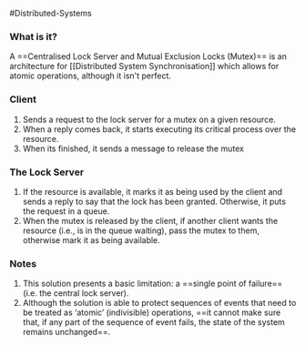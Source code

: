 #Distributed-Systems 

### What is it?
A ==Centralised Lock Server and Mutual Exclusion Locks (Mutex)== is an architecture for [[Distributed System Synchronisation]] which allows for atomic operations, although it isn't perfect.

### Client
1. Sends a request to the lock server for a mutex on a given resource.
2. When a reply comes back, it starts executing its critical process over the resource.
3. When its finished, it sends a message to release the mutex

### The Lock Server
1. If the resource is available, it marks it as being used by the client and sends a reply to say that the lock has been granted. Otherwise, it puts the request in a queue.
2. When the mutex is released by the client, if another client wants the resource (i.e., is in the queue waiting), pass the mutex to them, otherwise mark it as being available.

### Notes
1. This solution presents a basic limitation: a ==single point of failure== (i.e. the central lock server).
2. Although the solution is able to protect sequences of events that need to be treated as ‘atomic’ (indivisible) operations, ==it cannot make sure that, if any part of the sequence of event fails, the state of the system remains unchanged==.
